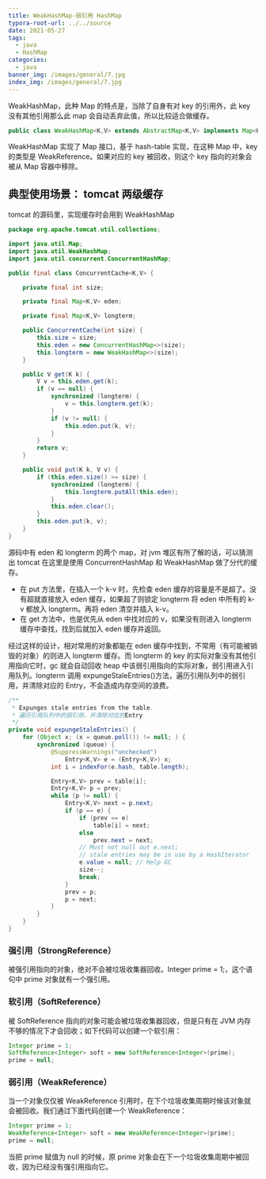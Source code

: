 ```yaml
---
title: WeakHashMap-弱引用 HashMap
typora-root-url: ../../source
date: 2021-05-27
tags:
  - java
  - HashMap
categories:
  - java
banner_img: /images/general/7.jpg
index_img: /images/general/7.jpg
---
```


WeakHashMap，此种 Map 的特点是，当除了自身有对 key 的引用外，此 key 没有其他引用那么此 map 会自动丢弃此值，所以比较适合做缓存。

```java
public class WeakHashMap<K,V> extends AbstractMap<K,V> implements Map<K,V>
```

WeakHashMap 实现了 Map 接口，基于 hash-table 实现，在这种 Map 中，key 的类型是 WeakReference。如果对应的 key 被回收，则这个 key 指向的对象会被从 Map 容器中移除。

## 典型使用场景： tomcat 两级缓存

tomcat 的源码里，实现缓存时会用到 WeakHashMap

```java
package org.apache.tomcat.util.collections;

import java.util.Map;
import java.util.WeakHashMap;
import java.util.concurrent.ConcurrentHashMap;

public final class ConcurrentCache<K,V> {

    private final int size;

    private final Map<K,V> eden;

    private final Map<K,V> longterm;

    public ConcurrentCache(int size) {
        this.size = size;
        this.eden = new ConcurrentHashMap<>(size);
        this.longterm = new WeakHashMap<>(size);
    }

    public V get(K k) {
        V v = this.eden.get(k);
        if (v == null) {
            synchronized (longterm) {
                v = this.longterm.get(k);
            }
            if (v != null) {
                this.eden.put(k, v);
            }
        }
        return v;
    }

    public void put(K k, V v) {
        if (this.eden.size() >= size) {
            synchronized (longterm) {
                this.longterm.putAll(this.eden);
            }
            this.eden.clear();
        }
        this.eden.put(k, v);
    }
}
```

源码中有 eden 和 longterm 的两个 map，对 jvm 堆区有所了解的话，可以猜测出 tomcat 在这里是使用 ConcurrentHashMap 和 WeakHashMap 做了分代的缓存。

- 在 put 方法里，在插入一个 k-v 时，先检查 eden 缓存的容量是不是超了。没有超就直接放入 eden 缓存，如果超了则锁定 longterm 将 eden 中所有的 k-v 都放入 longterm。再将 eden 清空并插入 k-v。
- 在 get 方法中，也是优先从 eden 中找对应的 v，如果没有则进入 longterm 缓存中查找，找到后就加入 eden 缓存并返回。

经过这样的设计，相对常用的对象都能在 eden 缓存中找到，不常用（有可能被销毁的对象）的则进入 longterm 缓存。而 longterm 的 key 的实际对象没有其他引用指向它时，gc 就会自动回收 heap 中该弱引用指向的实际对象，弱引用进入引用队列。longterm 调用 expungeStaleEntries()方法，遍历引用队列中的弱引用，并清除对应的 Entry，不会造成内存空间的浪费。

```java
/**
 * Expunges stale entries from the table.
 * 遍历引用队列中的弱引用，并清除对应的Entry
 */
private void expungeStaleEntries() {
    for (Object x; (x = queue.poll()) != null; ) {
        synchronized (queue) {
            @SuppressWarnings("unchecked")
                Entry<K,V> e = (Entry<K,V>) x;
            int i = indexFor(e.hash, table.length);

            Entry<K,V> prev = table[i];
            Entry<K,V> p = prev;
            while (p != null) {
                Entry<K,V> next = p.next;
                if (p == e) {
                    if (prev == e)
                        table[i] = next;
                    else
                        prev.next = next;
                    // Must not null out e.next;
                    // stale entries may be in use by a HashIterator
                    e.value = null; // Help GC
                    size--;
                    break;
                }
                prev = p;
                p = next;
            }
        }
    }
}
```

### 强引用（StrongReference）

被强引用指向的对象，绝对不会被垃圾收集器回收。Integer prime = 1;，这个语句中 prime 对象就有一个强引用。

### 软引用（SoftReference）

被 SoftReference 指向的对象可能会被垃圾收集器回收，但是只有在 JVM 内存不够的情况下才会回收；如下代码可以创建一个软引用：

```java
Integer prime = 1;
SoftReference<Integer> soft = new SoftReference<Integer>(prime);
prime = null;
```

### 弱引用（WeakReference）

当一个对象仅仅被 WeakReference 引用时，在下个垃圾收集周期时候该对象就会被回收。我们通过下面代码创建一个 WeakReference：

```java
Integer prime = 1;
WeakReference<Integer> soft = new WeakReference<Integer>(prime);
prime = null;
```

当把 prime 赋值为 null 的时候，原 prime 对象会在下一个垃圾收集周期中被回收，因为已经没有强引用指向它。
